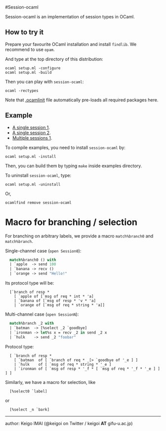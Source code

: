 #Session-ocaml

Session-ocaml is an implementation of session types in OCaml.

## How to try it

Prepare your favourite OCaml installation and install ```findlib```.
We recommend to use ```opam```.

And type at the top directory of this distribution:

	ocaml setup.ml -configure
	ocaml setup.ml -build

Then you can play with ```session-ocaml```:

	ocaml -rectypes

Note that [.ocamlinit](.ocamlinit) file automatically pre-loads all required packages here.

## Example

* [A single session 1](examples/ex_single1.ml).
* [A single session 2](examples/ex_single2.ml).
* [Multiple sessions 1](examples/ex_multi1.ml).

To compile examples, you need to install ```session-ocaml``` by:

	ocaml setup.ml -install

Then, you can build them by typing ```make``` inside examples directory.

To uninstall ```session-ocaml```, type:

	ocaml setup.ml -uninstall

Or,

	ocamlfind remove session-ocaml


# Macro for branching / selection

For branching on arbitrary labels, we provide a macro ```match%branch0``` and ```match%branch```.

Single-channel case (```open Session0```):

```ocaml
  match%branch0 () with
  | `apple  -> send 100
  | `banana -> recv ()
  | `orange -> send "Hello!"
```

Its protocol type will be:

```
  [`branch of resp *
    [ `apple of [`msg of req * int * 'a]
    | `banana of [`msg of resp * 'v * 'a]
    | `orange of [`msg of req * string * 'a]]
```

Multi-channel case (```open SessionN```):

```ocaml
  match%branch _2 with
  | `batman  -> [%select _2 `goodbye]
  | `ironman -> let%s x = recv _2 in send _2 x
  | `hulk    -> send _2 "foobar"
```

Protocol type:

```
  [ `branch of resp *
    [ `batman  of [ `branch of req * _[> `goodbye of '_e ] ]
    | `hulk    of [ `msg of req * string * '_e ]
    | `ironman of [ `msg of resp * '_f * [ `msg of req * '_f * '_e ] ] ] ]
```

  Similarly, we have a macro for selection, like 

```ocaml
  [%select0 `label]
```

or

```
  [%select _n `bark]
```

----
author: Keigo IMAI (@keigoi on Twitter / keigoi __AT__ gifu-u.ac.jp)
